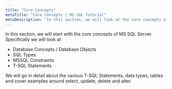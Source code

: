 ```yaml
---
title: "Core Concepts"
metaTitle: "Core Concepts | MS SQL Tutorial"
metaDescription: "In this section, we will look at the core concepts of MS SQL Server."
---
```


In this section, we will start with the core concepts of MS SQL Server. Specifically we will look at

- Database Concepts / Database Objects
- SQL Types
- MSSQL Constraints
- T-SQL Statements

We will go in detail about the various T-SQL Statements, data types, tables and cover examples around select, update, delete and alter.
